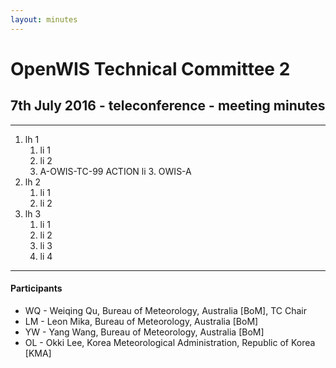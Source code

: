 ```yaml
---
layout: minutes
---
```

# OpenWIS Technical Committee 2

## 7th July 2016 - teleconference - meeting minutes

---

1. lh 1
	1. li 1
	2. li 2
	3. A-OWIS-TC-99 ACTION li 3. OWIS-A
2. lh 2
	1. li 1
	2. li 2
3. lh 3
	1. li 1
	2. li 2
	3. li 3
	4. li 4

---
	
#### Participants
- WQ - Weiqing Qu, Bureau of Meteorology, Australia [BoM], TC Chair
- LM - Leon Mika, Bureau of Meteorology, Australia [BoM]
- YW - Yang Wang, Bureau of Meteorology, Australia [BoM]
- OL - Okki Lee, Korea Meteorological Administration, Republic of Korea [KMA]

